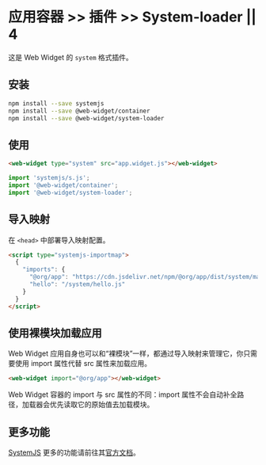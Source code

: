 # 应用容器 >> 插件 >> System-loader || 4

这是 Web Widget 的 `system` 格式插件。

## 安装

```bash
npm install --save systemjs
npm install --save @web-widget/container
npm install --save @web-widget/system-loader
```

## 使用

```html
<web-widget type="system" src="app.widget.js"></web-widget>
```

```js
import 'systemjs/s.js';
import '@web-widget/container';
import '@web-widget/system-loader';
```

## 导入映射

在 `<head>` 中部署导入映射配置。

```html
<script type="systemjs-importmap">
  {
    "imports": {
      "@org/app": "https://cdn.jsdelivr.net/npm/@org/app/dist/system/main.js",
      "hello": "/system/hello.js"
    }
  }
</script>
```

## 使用裸模块加载应用

Web Widget 应用自身也可以和“裸模块”一样，都通过导入映射来管理它，你只需要使用 import 属性代替 src 属性来加载应用。

```html
<web-widget import="@org/app"></web-widget>
```

Web Widget 容器的 import 与 src 属性的不同：import 属性不会自动补全路径，加载器会优先读取它的原始值去加载模块。

## 更多功能

[SystemJS](https://github.com/systemjs/systemjs) 更多的功能请前往其[官方文档](https://github.com/systemjs/systemjs)。
